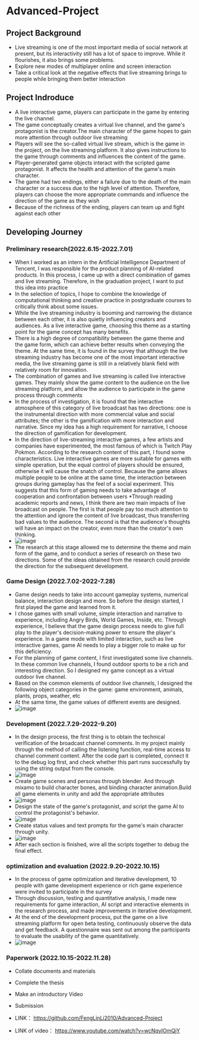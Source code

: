 # Advanced-Project
## Project Background
* Live streaming is one of the most important media of social network at present, but its interactivity still has a lot of space to improve. While it flourishes, it also brings some problems.
* Explore new modes of multiplayer online and screen interaction
* Take a critical look at the negative effects that live streaming brings to people while bringing them better interaction
## Project Indroduce
* A live interactive game, players can participate in the game by entering the live channel.
* The game conceptually creates a virtual live channel, and the game's protagonist is the creator.The main character of the game hopes to gain more attention through outdoor live streaming
* Players will see the so-called virtual live stream, which is the game in the project, on the live streaming platform. It also gives instructions to the game through comments and influences the content of the game.
* Player-generated game objects interact with the scripted game protagonist. It affects the health and attention of the game's main character.
* The game had two endings, either a failure due to the death of the main character or a success due to the high level of attention. Therefore, players can choose the more appropriate commands and influence the direction of the game as they wish
* Because of the richness of the ending, players can team up and fight against each other
## Developing Journey
### Preliminary research(2022.6.15-2022.7.01)
* When I worked as an intern in the Artificial Intelligence Department of Tencent, I was responsible for the product planning of AI-related products. In this process, I came up with a direct combination of games and live streaming. Therefore, in the graduation project, I want to put this idea into practice
* In the selection of topics, I hope to combine the knowledge of computational thinking and creative practice in postgraduate courses to critically think about some issues.
* While the live streaming industry is booming and narrowing the distance between each other, it is also quietly influencing creators and audiences. As a live interactive game, choosing this theme as a starting point for the game concept has many benefits.
* There is a high degree of compatibility between the game theme and the game form, which can achieve better results when conveying the theme. At the same time, it is found in the survey that although the live streaming industry has become one of the most important interactive media, the live streaming game is still in a relatively blank field with relatively room for innovation.
* The combination of games and live streaming is called live interactive games. They mainly show the game content to the audience on the live streaming platform, and allow the audience to participate in the game process through comments
* In the process of investigation, it is found that the interactive atmosphere of this category of live broadcast has two directions: one is the instrumental direction with more commercial value and social attributes; the other is the gamification with more interaction and narrative. Since my idea has a high requirement for narrative, I choose the direction of gamification for development.
* In the direction of live-streaming interactive games, a few artists and companies have experimented, the most famous of which is Twitch Play Pokmon. According to the research content of this part, I found some characteristics. Live interactive games are more suitable for games with simple operation, but the equal control of players should be ensured, otherwise it will cause the snatch of control. Because the game allows multiple people to be online at the same time, the interaction between groups during gameplay has the feel of a social experiment. This suggests that this form of gaming needs to take advantage of cooperation and confrontation between users
*Through reading academic reports and news, I think there are two main impacts of live broadcast on people. The first is that people pay too much attention to the attention and ignore the content of live broadcast, thus transferring bad values to the audience. The second is that the audience's thoughts will have an impact on the creator, even more than the creator's own thinking.
* ![image](https://github.com/FengLinLi2010/Advanced-Project/blob/main/pics/research.png)
* The research at this stage allowed me to determine the theme and main form of the game, and to conduct a series of research on these two directions. Some of the ideas obtained from the research could provide the direction for the subsequent development.
### Game Design (2022.7.02-2022-7.28)
* Game design needs to take into account gameplay systems, numerical balance, interaction design and more. So before the design started, I first played the game and learned from it.
* I chose games with small volume, simple interaction and narrative to experience, including Angry Birds, World Games, Inside, etc. Through experience, I believe that the game design process needs to give full play to the player's decision-making power to ensure the player's experience. In a game mode with limited interaction, such as live interactive games, game AI needs to play a bigger role to make up for this deficiency.
* For the planning of game content, I first investigated some live channels. In these common live channels, I found outdoor sports to be a rich and interesting direction. So I designed my game concept as a virtual outdoor live channel.
* Based on the common elements of outdoor live channels, I designed the following object categories in the game: game environment, animals, plants, props, weather, etc
* At the same time, the game values of different events are designed.
* ![image](https://github.com/FengLinLi2010/Advanced-Project/blob/main/pics/value.png)
### Development (2022.7.29-2022-9.20)
* In the design process, the first thing is to obtain the technical verification of the broadcast channel comments. In my project mainly through the method of calling the listening function, real-time access to channel comment content. After the code part is completed, connect it to the debug log first, and check whether this part runs successfully by using the string output from the console.
* ![image](https://github.com/FengLinLi2010/Advanced-Project/blob/main/pics/comment.png)
* Create game scenes and personas through blender. And through mixamo to build character bones, and binding character animation.Build all game elements in unity and add the appropriate attributes
* ![image](https://github.com/FengLinLi2010/Advanced-Project/blob/main/pics/lowpoly.png)
* Design the state of the game's protagonist, and script the game AI to control the protagonist's behavior.
* ![image](https://github.com/FengLinLi2010/Advanced-Project/blob/main/pics/fecef08cc25aeaf9f7544063b6071b3.png)
* Create status values and text prompts for the game's main character through unity.
* ![image](https://github.com/FengLinLi2010/Advanced-Project/tree/main/pics)
* After each section is finished, wire all the scripts together to debug the final effect.
### optimization and evaluation (2022.9.20-2022.10.15)
*  In the process of game optimization and iterative development, 10 people with game development experience or rich game experience were invited to participate in the survey
*  Through discussion, testing and quantitative analysis, I made new requirements for game interaction, AI script and interactive elements in the research process, and made improvements in iterative development.
*  At the end of the development process, put the game on a live streaming platform for open beta testing, continuously observe the data and get feedback. A questionnaire was sent out among the participants to evaluate the usability of the game quantitatively.
* ![image](https://github.com/FengLinLi2010/Advanced-Project/blob/main/pics/rate.png)
### Paperwork (2022.10.15-2022.11.28)
*  Collate documents and materials
*  Complete the thesis
*  Make an introductory Video
*  Submission

*  LINK： https://github.com/FengLinLi2010/Advanced-Project
*  LINK of video： https://www.youtube.com/watch?v=wcNqyIOmQjY
